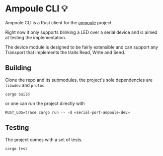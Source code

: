 # Ampoule CLI 💡

Ampoule CLI is a Rust client for the [ampoule](https://github.com/ldenefle/ampoule) project. 

Right now it only supports blinking a LED over a serial device and is aimed at testing the implementation.

The device module is designed to be fairly extensible and can support any Transport that implements the traits Read, Write and Send.


## Building

Clone the repo and its submodules, the project's sole dependencies are `libudev` and `protoc`.

```
cargo build
```

or one can run the project directly with

```
RUST_LOG=trace cargo run -- -d <serial-port-ampoule-dev>
```

## Testing

The project comes with a set of tests.
 
```
cargo test
```

